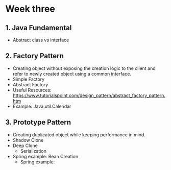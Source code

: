 # Week three

## 1. Java Fundamental 
* Abstract class vs interface 

## 2. Factory Pattern
* Creating object without exposing the creation logic to the client and refer to newly created object using a common interface. 
* Simple Factory
* Abstract Factory
* Useful Resources: https://www.tutorialspoint.com/design_pattern/abstract_factory_pattern.htm
* Example: Java.util.Calendar 

## 3. Prototype Pattern
* Creating duplicated object while keeping performance in mind. 
* Shadow Clone
* Deep Clone
  * Serialization 
* Spring example: Bean Creation
  * Spring example:  <bean id="accountService" class="com.foo.DefaultAccountService" scope="prototype"/>
  
